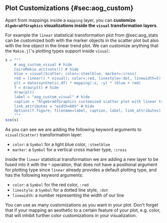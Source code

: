 ## Plot Customizations {#sec:aog_custom}

Apart from mappings inside a `mapping` layer,
you can **customize `AlgebraOfGraphics` visualizations inside the `visual` transformation layers**.

For example the `linear` statistical transformation plot from @sec:aog_stats can be customized both with the marker objects in the scatter plot but also with the line object in the linear trend plot.
We can customize anything that the `Makie.jl`'s plotting types support inside `visual`:

```jl
s = """
    # aog_custom_visual # hide
    CairoMakie.activate!() # hide
    blue = visual(Scatter; color=:steelblue, marker=:cross)
    red = linear() * visual(; color=:red, linestyle=:dot, linewidth=5)
    plt = data(synthetic_df) * mapping(:x, :y) * (blue + red)
    f = draw(plt) # hide
    draw(plt)
    label = "aog_custom_visual" # hide
    caption = "AlgebraOfGraphics customized scatter plot with linear trend estimation." # hide
    link_attributes = "width=60%" # hide
    Options(f.figure; filename=label, caption, label, link_attributes) # hide
    """
sco(s)
```

As you can see we are adding the following keyword arguments to `visual(Scatter)` transformation layer:

- `color`: a `Symbol` for a light blue color, `:steelblue`
- `marker`: a `Symbol` for a vertical cross marker type, `:cross`

Inside the `linear` statistical transformation we are adding a new layer to be fused into it with the `*` operation,
that does not have a positional argument for plotting type since `linear` already provides a default plotting type,
and has the following keyword arguments:

- `color`: a `Symbol` for the red color, `:red`
- `linestyle`: a `Symbol` for a dotted line style, `:dot`
- `linewidth`: a number representing the width of our line

You can use as many customizations as you want in your plot.
Don't forget that if your mapping an aesthetic to a certain feature of your plot, e.g. color,
that will inhibit further color customizations in your visualization.
